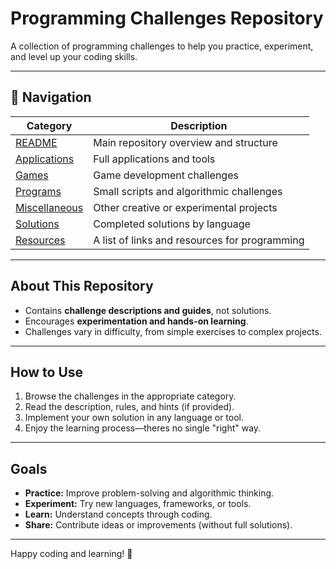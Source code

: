# Programming Challenges Repository

A collection of programming challenges to help you practice, experiment, and level up your coding skills.

---

## 🧭 Navigation

| Category | Description |
| -------- | ----------- |
| [README](README.md) | Main repository overview and structure |
| [Applications](./challenges/applications/INDEX.md) | Full applications and tools |
| [Games](./challenges/games/INDEX.md) | Game development challenges |
| [Programs](./challenges/programs/INDEX.md) | Small scripts and algorithmic challenges |
| [Miscellaneous](./challenges/miscellaneous/INDEX.md) | Other creative or experimental projects |
| [Solutions](./solutions/INDEX.md) | Completed solutions by language |
| [Resources](./RESOURCES.md) | A list of links and resources for programming |

---

## About This Repository

- Contains **challenge descriptions and guides**, not solutions.
- Encourages **experimentation and hands-on learning**.
- Challenges vary in difficulty, from simple exercises to complex projects.

---

## How to Use

1. Browse the challenges in the appropriate category.
2. Read the description, rules, and hints (if provided).
3. Implement your own solution in any language or tool.
4. Enjoy the learning process—theres no single "right" way.

---

## Goals

- **Practice:** Improve problem-solving and algorithmic thinking.
- **Experiment:** Try new languages, frameworks, or tools.
- **Learn:** Understand concepts through coding.
- **Share:** Contribute ideas or improvements (without full solutions).

---

Happy coding and learning! 🎉

